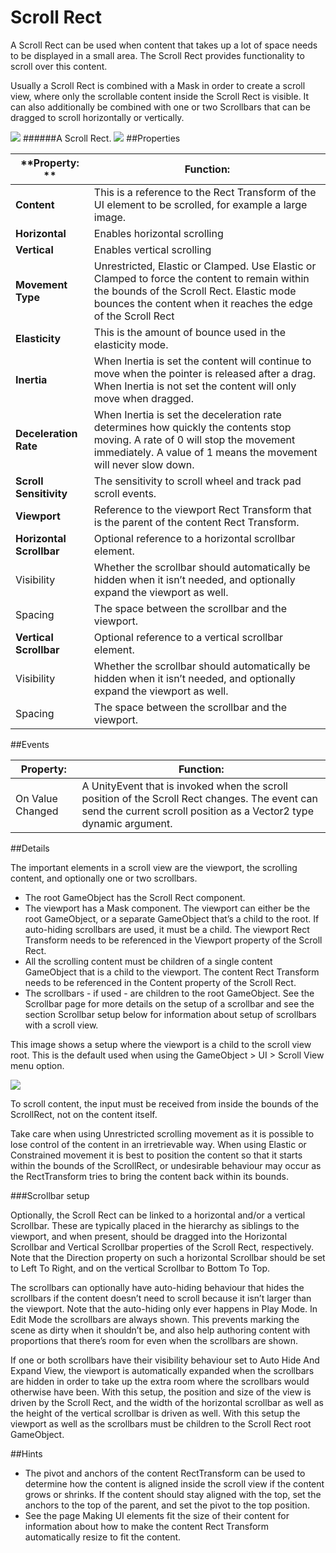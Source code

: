 # Scroll Rect

A Scroll Rect can be used when content that takes up a lot of space needs to be displayed in a small area. The Scroll Rect provides functionality to scroll over this content.

Usually a Scroll Rect is combined with a Mask in order to create a scroll view, where only the scrollable content inside the Scroll Rect is visible. It can also additionally be combined with one or two Scrollbars that can be dragged to scroll horizontally or vertically.

![](file:///C:/Program%20Files/Unity/Editor/Data/Documentation/en/uploads/Main/UI_ScrollRectExample.png)
######A Scroll Rect.
![](file:///C:/Program%20Files/Unity/Editor/Data/Documentation/en/uploads/Main/UI_ScrollRectInspector.png)
##Properties

| **Property:	** | **Function:** |
| -- | -- |
| **Content**	 | This is a reference to the Rect Transform of the UI element to be scrolled, for example a large image. |
| **Horizontal**	 | Enables horizontal scrolling |
| **Vertical**	 | Enables vertical scrolling |
| **Movement Type**	 | Unrestricted, Elastic or Clamped. Use Elastic or Clamped to force the content to remain within the bounds of the Scroll Rect. Elastic mode bounces the content when it reaches the edge of the Scroll Rect |
|         **Elasticity**	 | This is the amount of bounce used in the elasticity mode. |
| **Inertia**	 | When Inertia is set the content will continue to move when the pointer is released after a drag. When Inertia is not set the content will only move when dragged. |
|         **Deceleration Rate**	 | When Inertia is set the deceleration rate determines how quickly the contents stop moving. A rate of 0 will stop the movement immediately. A value of 1 means the movement will never slow down. |
| **Scroll Sensitivity**	 | The sensitivity to scroll wheel and track pad scroll events. |
| **Viewport**	 | Reference to the viewport Rect Transform that is the parent of the content Rect Transform. |
| **Horizontal Scrollbar**	 | Optional reference to a horizontal scrollbar element. |
|         Visibility	 | Whether the scrollbar should automatically be hidden when it isn’t needed, and optionally expand the viewport as well. |
|         Spacing	 | The space between the scrollbar and the viewport. |
| **Vertical Scrollbar**	 | Optional reference to a vertical scrollbar element. |
|         Visibility	 | Whether the scrollbar should automatically be hidden when it isn’t needed, and optionally expand the viewport as well. |
|         Spacing	 | The space between the scrollbar and the viewport. |
##Events

| **Property**:	 | **Function**: |
| -- | -- |
| On Value Changed	 | A UnityEvent that is invoked when the scroll position of the Scroll Rect changes. The event can send the current scroll position as a Vector2 type dynamic argument. |
##Details

The important elements in a scroll view are the viewport, the scrolling content, and optionally one or two scrollbars.

* The root GameObject has the Scroll Rect component.
* The viewport has a Mask component. The viewport can either be the root GameObject, or a separate GameObject that’s a child to the root. If auto-hiding scrollbars are used, it must be a child. The viewport Rect Transform needs to be referenced in the Viewport property of the Scroll Rect.
* All the scrolling content must be children of a single content GameObject that is a child to the viewport. The content Rect Transform needs to be referenced in the Content property of the Scroll Rect.
* The scrollbars - if used - are children to the root GameObject. See the Scrollbar page for more details on the setup of a scrollbar and see the section Scrollbar setup below for information about setup of scrollbars with a scroll view.

This image shows a setup where the viewport is a child to the scroll view root. This is the default used when using the GameObject > UI > Scroll View menu option.

![](file:///C:/Program%20Files/Unity/Editor/Data/Documentation/en/uploads/Main/UI_ScrollRectHierarchy.png)

To scroll content, the input must be received from inside the bounds of the ScrollRect, not on the content itself.

Take care when using Unrestricted scrolling movement as it is possible to lose control of the content in an irretrievable way. When using Elastic or Constrained movement it is best to position the content so that it starts within the bounds of the ScrollRect, or undesirable behaviour may occur as the RectTransform tries to bring the content back within its bounds.

###Scrollbar setup

Optionally, the Scroll Rect can be linked to a horizontal and/or a vertical Scrollbar. These are typically placed in the hierarchy as siblings to the viewport, and when present, should be dragged into the Horizontal Scrollbar and Vertical Scrollbar properties of the Scroll Rect, respectively. Note that the Direction property on such a horizontal Scrollbar should be set to Left To Right, and on the vertical Scrollbar to Bottom To Top.

The scrollbars can optionally have auto-hiding behaviour that hides the scrollbars if the content doesn’t need to scroll because it isn’t larger than the viewport. Note that the auto-hiding only ever happens in Play Mode. In Edit Mode the scrollbars are always shown. This prevents marking the scene as dirty when it shouldn’t be, and also help authoring content with proportions that there’s room for even when the scrollbars are shown.

If one or both scrollbars have their visibility behaviour set to Auto Hide And Expand View, the viewport is automatically expanded when the scrollbars are hidden in order to take up the extra room where the scrollbars would otherwise have been. With this setup, the position and size of the view is driven by the Scroll Rect, and the width of the horizontal scrollbar as well as the height of the vertical scrollbar is driven as well. With this setup the viewport as well as the scrollbars must be children to the Scroll Rect root GameObject.

##Hints

* The pivot and anchors of the content RectTransform can be used to determine how the content is aligned inside the scroll view if the content grows or shrinks. If the content should stay aligned with the top, set the anchors to the top of the parent, and set the pivot to the top position.
* See the page Making UI elements fit the size of their content for information about how to make the content Rect Transform automatically resize to fit the content.